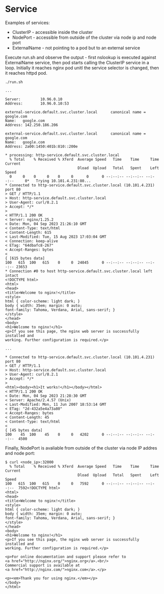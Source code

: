 # Service

Examples of services:
* ClusterIP - accessible inside the cluster
* NodePort - accessible from outside of the cluster via node ip and node port
* ExternalName - not pointing to a pod but to an external service

Execute run.sh and observe the output - first nslookup is executed against ExternalName service, then pod starts calling the ClusterIP service in a loop.
Initially it reaches nginx pod unitl the service selector is changed, then it reaches httpd pod.


```
./run.sh

...

Server:         10.96.0.10
Address:        10.96.0.10:53

external-service.default.svc.cluster.local      canonical name = google.com
Name:   google.com
Address: 142.250.186.206

external-service.default.svc.cluster.local      canonical name = google.com
Name:   google.com
Address: 2a00:1450:401b:810::200e

* processing: http-service.default.svc.cluster.local
  % Total    % Received % Xferd  Average Speed   Time    Time     Time  Current
                                 Dload  Upload   Total   Spent    Left  Speed
  0     0    0     0    0     0      0      0 --:--:-- --:--:-- --:--:--     0*   Trying 10.101.4.231:80...
* Connected to http-service.default.svc.cluster.local (10.101.4.231) port 80
> GET / HTTP/1.1
> Host: http-service.default.svc.cluster.local
> User-Agent: curl/8.2.1
> Accept: */*
>
< HTTP/1.1 200 OK
< Server: nginx/1.25.2
< Date: Mon, 04 Sep 2023 21:26:10 GMT
< Content-Type: text/html
< Content-Length: 615
< Last-Modified: Tue, 15 Aug 2023 17:03:04 GMT
< Connection: keep-alive
< ETag: "64dbafc8-267"
< Accept-Ranges: bytes
<
{ [615 bytes data]
100   615  100   615    0     0  24045      0 --:--:-- --:--:-- --:--:-- 23653
* Connection #0 to host http-service.default.svc.cluster.local left intact
<!DOCTYPE html>
<html>
<head>
<title>Welcome to nginx!</title>
<style>
html { color-scheme: light dark; }
body { width: 35em; margin: 0 auto;
font-family: Tahoma, Verdana, Arial, sans-serif; }
</style>
</head>
<body>
<h1>Welcome to nginx!</h1>
<p>If you see this page, the nginx web server is successfully installed and
working. Further configuration is required.</p>

...

* Connected to http-service.default.svc.cluster.local (10.101.4.231) port 80
> GET / HTTP/1.1
> Host: http-service.default.svc.cluster.local
> User-Agent: curl/8.2.1
> Accept: */*
>
<html><body><h1>It works!</h1></body></html>
< HTTP/1.1 200 OK
< Date: Mon, 04 Sep 2023 21:28:30 GMT
< Server: Apache/2.4.57 (Unix)
< Last-Modified: Mon, 11 Jun 2007 18:53:14 GMT
< ETag: "2d-432a5e4a73a80"
< Accept-Ranges: bytes
< Content-Length: 45
< Content-Type: text/html
<
{ [45 bytes data]
100    45  100    45    0     0   4202      0 --:--:-- --:--:-- --:--:--  4500
```

Finally, NodePort is avaliable from outside of the cluster via node IP addres and node port:

```
$ curl <node_ip>:32000
  % Total    % Received % Xferd  Average Speed   Time    Time     Time  Current
                                 Dload  Upload   Total   Spent    Left  Speed
100   615  100   615    0     0   7592      0 --:--:-- --:--:-- --:--:--  7592<!DOCTYPE html>
<html>
<head>
<title>Welcome to nginx!</title>
<style>
html { color-scheme: light dark; }
body { width: 35em; margin: 0 auto;
font-family: Tahoma, Verdana, Arial, sans-serif; }
</style>
</head>
<body>
<h1>Welcome to nginx!</h1>
<p>If you see this page, the nginx web server is successfully installed and
working. Further configuration is required.</p>

<p>For online documentation and support please refer to
<a href="http://nginx.org/">nginx.org</a>.<br/>
Commercial support is available at
<a href="http://nginx.com/">nginx.com</a>.</p>

<p><em>Thank you for using nginx.</em></p>
</body>
</html>
```

